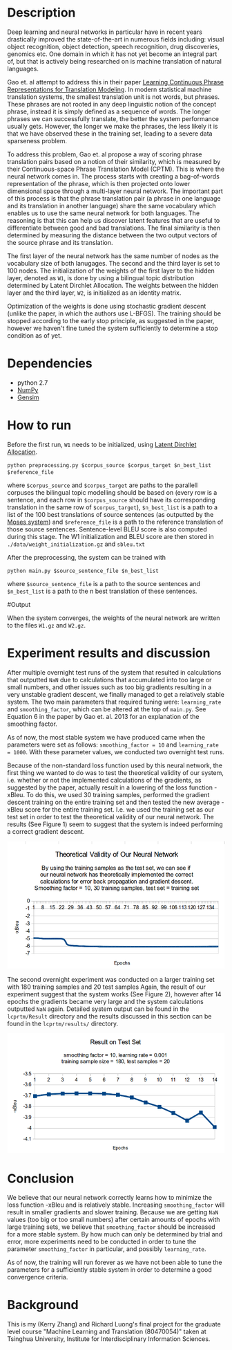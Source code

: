# Description

Deep learning and neural networks in particular have in recent years drastically improved the state-of-the-art in numerous fields including: visual object recognition, object detection, speech recognition, drug discoveries, genomics etc. One domain in which it has not yet become an integral part of, but that is actively being researched on is machine translation of natural languages. 

Gao et. al attempt to address this in their paper [Learning Continuous Phrase Representations for Translation Modeling](http://research.microsoft.com/pubs/211749/nn4smt.acl.v9.pdf). In modern statistical machine translation systems, the smallest translation unit is not words, but phrases. These phrases are not rooted in any deep linguistic notion of the concept phrase, instead it is simply defined as a sequence of words. The longer phrases we can successfully translate, the better the system performance usually gets. However, the longer we make the phrases, the less likely it is that we have observed these in the training set, leading to a severe data sparseness problem. 

To address this problem, Gao et. al propose a way of scoring phrase translation pairs based on a notion of their similarity, which is measured by their Continuous-space Phrase Translation Model (CPTM). This is where the neural network comes in. The process starts with creating a bag-of-words representation of the phrase, which is then projected onto lower dimensional space through a multi-layer neural network. The important part of this process is that the phrase translation pair (a phrase in one language and its translation in another language) share the same vocabulary which enables us to use the same neural network for both languages. The reasoning is that this can help us discover latent features that are useful to differentiate between good and bad translations. The final similarity is then determined by measuring the distance between the two output vectors of the source phrase and its translation.

The first layer of the neural network has the same number of nodes as the vocabulary size of both lanugages. The second and the third layer is set to 100 nodes. The initialization of the weights of the first layer to the hidden layer, denoted as `W1`, is done by using a bilingual topic distribution determined by Latent Dirchlet Allocation. The weights between the hidden layer and the third layer, `W2`, is initialized as an identity matrix.

Optimization of the weights is done using stochastic gradient descent (unlike the paper, in which the authors use L-BFGS). The training should be stopped according to the early stop principle, as suggested in the paper, however we haven't fine tuned the system sufficiently to determine a stop condition as of yet.


# Dependencies

* python 2.7
* [NumPy](http://www.numpy.org/)
* [Gensim](https://radimrehurek.com/gensim/index.html)


# How to run

Before the first run, `W1` needs to be initialized, using [Latent Dirchlet Allocation](http://en.wikipedia.org/wiki/Latent_Dirichlet_allocation).

	python preprocessing.py $corpus_source $corpus_target $n_best_list $reference_file

where `$corpus_source` and `$corpus_target` are paths to the parallell corpuses the bilingual topic modelling should be based on (every row is a sentence, and each row in `$corpus_source` should have its corresponding translation in the same row of `$corpus_target`), `$n_best_list` is a path to a list of the 100 best translations of source sentences (as outputted by the [Moses system](http://www.statmt.org/?n=Advanced.Search#ntoc1)) and `$reference_file` is a path to the reference translation of those source sentences. Sentence-level BLEU score is also computed during this stage. The W1 initialization and BLEU score are then stored in `./data/weight_initialization.gz` and `sbleu.txt`

After the preprocessing, the system can be trained with

	python main.py $source_sentence_file $n_best_list

where `$source_sentence_file` is a path to the source sentences and `$n_best_list` is a path to the n best translation of these sentences.


#Output

When the system converges, the weights of the neural network are written to the files `W1.gz` and `W2.gz`.


# Experiment results and discussion

After multiple overnight test runs of the system that resulted in calculations that outputted `NaN` due to calculations that accumulated into too large or small numbers, and other issues such as too big gradients resulting in a very unstable gradient descent, we finally managed to get a relatively stable system. The two main parameters that required tuning were: `learning_rate` and `smoothing_factor`, which can be altered at the top of `main.py`. See Equation 6 in the paper by Gao et. al. 2013 for an explanation of the smoothing factor.

As of now, the most stable system we have produced came when the parameters were set as follows: `smoothing_factor = 10` and `learning_rate = 1000`. With these parameter values, we conducted two overnight test runs. 

Because of the non-standard loss function used by this neural network, the first thing we wanted to do was to test the theoretical validity of our system, i.e. whether or not the implemented calculations of the gradients, as suggested by the paper, actually result in a lowering of the loss function -xBleu. To do this, we used 30 training samples, performed the gradient descent training on the entire training set and then tested the new average -xBleu score for the entire training set. I.e. we used the training set as our test set in order to test the theoretical validity of our neural network. The results (See Figure 1) seem to suggest that the system is indeed performing a correct gradient descent.

![Figure 1](results/Theoretical_validity_graph.png)

The second overnight experiment was conducted on a larger training set with 180 training samples and 20 test samples Again, the result of our experiment suggest that the system works (See Figure 2), however after 14 epochs the gradients became very large and the system calculations outputted `NaN` again. Detailed system output can be found in the `lcprtm/Result` directory and the results discussed in this section can be found in the `lcprtm/results/` directory.

![Figure 1](results/Smoothing10_200-training-samples_graph.png)


# Conclusion

We believe that our neural network correctly learns how to minimize the loss function -xBleu and is relatively stable. Increasing `smoothing_factor` will result in smaller gradients and slower training. Because we are getting `NaN` values (too big or too small numbers) after certain amounts of epochs with large training sets, we believe that `smoothing_factor` should be increased for a more stable system. By how much can only be determined by trial and error, more experiments need to be conducted in order to tune the parameter `smoothing_factor` in particular, and possibly `learning_rate`. 

As of now, the training will run forever as we have not been able to tune the parameters for a sufficiently stable system in order to determine a good convergence criteria.


# Background

This is my (Kerry Zhang) and Richard Luong's final project for the graduate level course "Machine Learning and Translation (80470054)" taken at Tsinghua University, Institute for Interdisciplinary Information Sciences.
